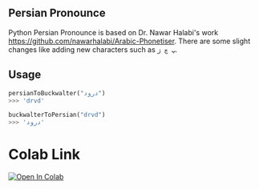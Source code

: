 
## Persian Pronounce

Python Persian Pronounce is based on Dr. Nawar Halabi's work https://github.com/nawarhalabi/Arabic-Phonetiser. There are some slight changes like adding new characters such as ``` پ چ ژ ```. 

## Usage
```python
persianToBuckwalter("درود")
>>> 'drvd'
```

```python
buckwalterToPersian("drvd")
>>> 'درود'
```

# Colab Link 

[![Open In Colab](https://colab.research.google.com/assets/colab-badge.svg)](https://colab.research.google.com/github/mehdihosseinimoghadam/Persian-Pronounciation/blob/main/Persian_Pronounciation.ipynb )



